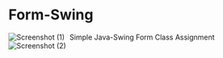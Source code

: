 # Form-Swing
Simple Java-Swing Form Class Assignment
   <img src="Screenshot(1).png"
     alt="Screenshot (1)"
     style="float: left; margin-right: 10px;" />
   <img src="Screenshot(2).png"
     alt="Screenshot (2)"
     style="float: left; margin-right: 10px;" />
